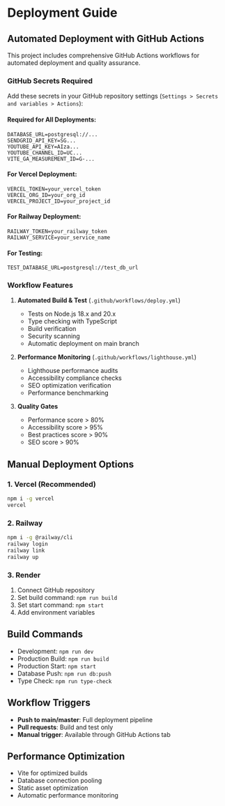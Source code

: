 # Deployment Guide

## Automated Deployment with GitHub Actions

This project includes comprehensive GitHub Actions workflows for automated deployment and quality assurance.

### GitHub Secrets Required

Add these secrets in your GitHub repository settings (`Settings > Secrets and variables > Actions`):

#### Required for All Deployments:
```
DATABASE_URL=postgresql://...
SENDGRID_API_KEY=SG...
YOUTUBE_API_KEY=AIza...
YOUTUBE_CHANNEL_ID=UC...
VITE_GA_MEASUREMENT_ID=G-...
```

#### For Vercel Deployment:
```
VERCEL_TOKEN=your_vercel_token
VERCEL_ORG_ID=your_org_id
VERCEL_PROJECT_ID=your_project_id
```

#### For Railway Deployment:
```
RAILWAY_TOKEN=your_railway_token
RAILWAY_SERVICE=your_service_name
```

#### For Testing:
```
TEST_DATABASE_URL=postgresql://test_db_url
```

### Workflow Features

1. **Automated Build & Test** (`.github/workflows/deploy.yml`)
   - Tests on Node.js 18.x and 20.x
   - Type checking with TypeScript
   - Build verification
   - Security scanning
   - Automatic deployment on main branch

2. **Performance Monitoring** (`.github/workflows/lighthouse.yml`)
   - Lighthouse performance audits
   - Accessibility compliance checks
   - SEO optimization verification
   - Performance benchmarking

3. **Quality Gates**
   - Performance score > 80%
   - Accessibility score > 95%
   - Best practices score > 90%
   - SEO score > 90%

## Manual Deployment Options

### 1. Vercel (Recommended)
```bash
npm i -g vercel
vercel
```

### 2. Railway
```bash
npm i -g @railway/cli
railway login
railway link
railway up
```

### 3. Render
1. Connect GitHub repository
2. Set build command: `npm run build`
3. Set start command: `npm start`
4. Add environment variables

## Build Commands
- Development: `npm run dev`
- Production Build: `npm run build`
- Production Start: `npm start`
- Database Push: `npm run db:push`
- Type Check: `npm run type-check`

## Workflow Triggers
- **Push to main/master**: Full deployment pipeline
- **Pull requests**: Build and test only
- **Manual trigger**: Available through GitHub Actions tab

## Performance Optimization
- Vite for optimized builds
- Database connection pooling
- Static asset optimization
- Automatic performance monitoring